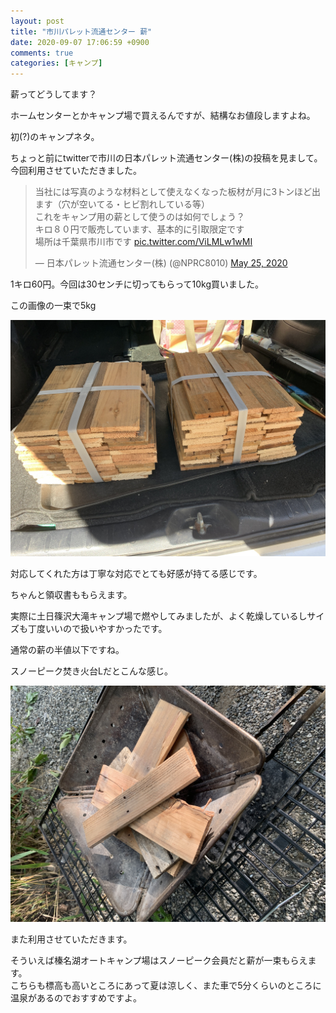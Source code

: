 ```yaml
---
layout: post
title: "市川パレット流通センター 薪"
date: 2020-09-07 17:06:59 +0900
comments: true
categories: [キャンプ]
---
```


薪ってどうしてます？  
  
ホームセンターとかキャンプ場で買えるんですが、結構なお値段しますよね。  
  
初(?)のキャンプネタ。  
  
<!-- more -->

<script async src="//pagead2.googlesyndication.com/pagead/js/adsbygoogle.js"></script>
<ins class="adsbygoogle"
     style="display:block; text-align:center;"
     data-ad-layout="in-article"
     data-ad-format="fluid"
     data-ad-client="ca-pub-7039502723411845"
     data-ad-slot="8206045005"></ins>
<script>
     (adsbygoogle = window.adsbygoogle || []).push({});
</script>

ちょっと前にtwitterで市川の日本パレット流通センター(株)の投稿を見まして。今回利用させていただきました。  
  
<blockquote class="twitter-tweet"><p lang="ja" dir="ltr">当社には写真のような材料として使えなくなった板材が月に3トンほど出ます（穴が空いてる・ヒビ割れしている等）<br>これをキャンプ用の薪として使うのは如何でしょう？<br>キロ８０円で販売しています、基本的に引取限定です<br>場所は千葉県市川市です <a href="https://t.co/ViLMLw1wMI">pic.twitter.com/ViLMLw1wMI</a></p>&mdash; 日本パレット流通センター(株) (@NPRC8010) <a href="https://twitter.com/NPRC8010/status/1265064813761187840?ref_src=twsrc%5Etfw">May 25, 2020</a></blockquote> <script async src="https://platform.twitter.com/widgets.js" charset="utf-8"></script>  
  
  
1キロ60円。今回は30センチに切ってもらって10kg買いました。  

この画像の一束で5kg  
  
  
<img src="/images/blog/20200907/IMG_7303.JPG">  
  
対応してくれた方は丁寧な対応でとても好感が持てる感じです。  
  
ちゃんと領収書ももらえます。  
  
実際に土日篠沢大滝キャンプ場で燃やしてみましたが、よく乾燥しているしサイズも丁度いいので扱いやすかったです。  
  
通常の薪の半値以下ですね。  

スノーピーク焚き火台Lだとこんな感じ。  

<img src="/images/blog/20200907/IMG_7375.JPG">  
  
また利用させていただきます。  
  
そういえば榛名湖オートキャンプ場はスノーピーク会員だと薪が一束もらえます。  
こちらも標高も高いところにあって夏は涼しく、また車で5分くらいのところに温泉があるのでおすすめですよ。  
